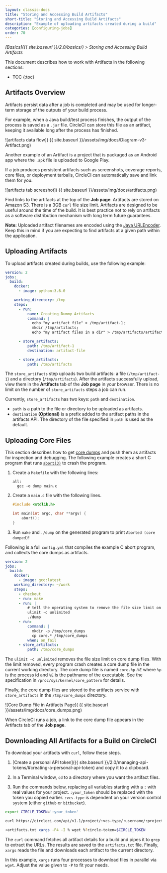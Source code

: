 ```yaml
---
layout: classic-docs
title: "Storing and Accessing Build Artifacts"
short-title: "Storing and Accessing Build Artifacts"
description: "Example of uploading artifacts created during a build"
categories: [configuring-jobs]
order: 70
---
```


*[Basics]({{ site.baseurl }}/2.0/basics/) > Storing and Accessing Build Artifacts*

This document describes how to work with Artifacts in the following sections:

* TOC
{:toc}

## Artifacts Overview

Artifacts persist data after a job is completed
and may be used for longer-term storage of the outputs of your build process.

For example, when a Java build/test process finishes,
the output of the process is saved as a `.jar` file.
CircleCI can store this file as an artifact,
keeping it available long after the process has finished.

![artifacts data flow]( {{ site.baseurl }}/assets/img/docs/Diagram-v3-Artifact.png)

Another example of an Artifact is a project that is packaged as an Android app where the `.apk` file is uploaded to Google Play. 

If a job produces persistent artifacts such as screenshots, coverage reports, core files, or
deployment tarballs, CircleCI can automatically save and link them for you.

![artifacts tab screeshot]( {{ site.baseurl }}/assets/img/docs/artifacts.png)

Find links to the artifacts at the top of the **Job page**.
Artifacts are stored on Amazon S3.
There is a 3GB `curl` file size limit.
Artifacts are designed
to be useful around the time of the build.
It is best practice
not to rely on artifacts as a software distribution mechanism with long term future guarantees.

**Note:**
Uploaded artifact filenames are encoded
using the [Java URLEncoder](https://docs.oracle.com/javase/7/docs/api/java/net/URLEncoder.html).
Keep this in mind
if you are expecting
to find artifacts at a given path within the application.

## Uploading Artifacts

To upload artifacts created during builds, use the following example:

```yaml
version: 2
jobs:
  build:
    docker:
      - image: python:3.6.0

    working_directory: /tmp
    steps:
      - run:
          name: Creating Dummy Artifacts
          command: |
            echo "my artifact file" > /tmp/artifact-1;
            mkdir /tmp/artifacts;
            echo "my artifact files in a dir" > /tmp/artifacts/artifact-2;

      - store_artifacts:
          path: /tmp/artifact-1
          destination: artifact-file

      - store_artifacts:
          path: /tmp/artifacts
```

The `store_artifacts` step uploads two build artifacts: a file (`/tmp/artifact-1`) and a directory (`/tmp/artifacts`). After the artifacts successfully upload, view them in the **Artifacts** tab of the **Job page** in your browser. There is no limit on the number of `store_artifacts` steps a job can run.

Currently, `store_artifacts` has two keys: `path` and `destination`.

  - `path` is a path to the file or directory to be uploaded as artifacts.
  - `destination` **(Optional)** is a prefix added to the artifact paths in the artifacts API. The directory of the file specified in `path` is used as the default.

## Uploading Core Files

This section describes how to get [core dumps](http://man7.org/linux/man-pages/man5/core.5.html) and push them as artifacts for inspection and debugging. The following example creates a short C program that runs [`abort(3)`](http://man7.org/linux/man-pages/man3/abort.3.html) to crash the program.

1. Create a `Makefile` with the following lines:

     ```
     all:
       gcc -o dump main.c
     ```

2. Create a `main.c` file with the following lines.

     ```C
     #include <stdlib.h>
     
     int main(int argc, char **argv) {
         abort();
     }
     ```

3. Run `make` and `./dump` on the generated program to print `Aborted (core dumped)`!

Following is a full `config.yml` that compiles the example C abort program, and collects the core dumps as artifacts.

```yaml
version: 2
jobs:
  build:
    docker:
      - image: gcc:latest
    working_directory: ~/work
    steps:
      - checkout
      - run: make
      - run: |
          # tell the operating system to remove the file size limit on core dump files 
          ulimit -c unlimited
          ./dump
      - run:
          command: |
            mkdir -p /tmp/core_dumps
            cp core.* /tmp/core_dumps
          when: on_fail
      - store_artifacts:
          path: /tmp/core_dumps
```

The `ulimit -c unlimited` removes the file size limit on core dump files. With the limit removed, every program crash creates a core dump file in the current working directory. The core dump file is named `core.%p.%E` where `%p` is the process id and `%E` is the pathname of the executable. See the specification in `/proc/sys/kernel/core_pattern` for details.

Finally, the core dump files are stored to the artifacts service with `store_artifacts` in the `/tmp/core_dumps` directory.

![Core Dump File in Artifacts Page]( {{ site.baseurl }}/assets/img/docs/core_dumps.png)

When CircleCI runs a job,
a link to the core dump file appears in the Artifacts tab of the **Job page**.

## Downloading All Artifacts for a Build on CircleCI

To download your artifacts with `curl`,
follow these steps.

1. [Create a personal API token]({{ site.baseurl }}/2.0/managing-api-tokens/#creating-a-personal-api-token)
and copy it to a clipboard.

2. In a Terminal window,
`cd` to a directory
where you want the artifact files.

3. Run the commands below,
replacing all variables starting with a `:` with real values for your project.
`:your_token` should be replaced with the token you copied earlier.
`:vcs-type` is dependent on your version control system (either `github` or `bitbucket`).

```bash
export CIRCLE_TOKEN=':your_token'

curl https://circleci.com/api/v1.1/project/:vcs-type/:username/:project/:build_num/artifacts?circle-token=$CIRCLE_TOKEN | grep -o 'https://[^"]*' > artifacts.txt

<artifacts.txt xargs -P4 -I % wget %?circle-token=$CIRCLE_TOKEN
```

The `curl` command fetches all artifact details for a build
and pipes it to `grep` to extract the URLs.
The results are saved to the `artifacts.txt` file.
Finally, `xargs` reads the file
and downloads each artifact to the current directory.

In this example, `xargs` runs four processes
to download files in parallel via `wget`.
Adjust the value given to `-P` to fit your needs.

